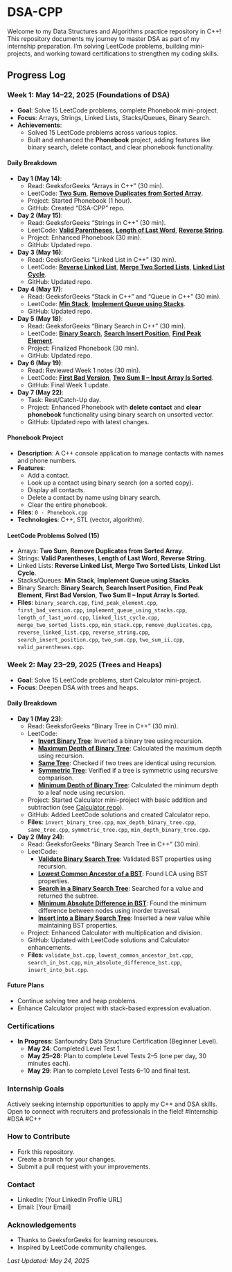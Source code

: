 # DSA-CPP

Welcome to my Data Structures and Algorithms practice repository in C++! This repository documents my journey to master DSA as part of my internship preparation. I’m solving LeetCode problems, building mini-projects, and working toward certifications to strengthen my coding skills.

## Progress Log

### Week 1: May 14–22, 2025 (Foundations of DSA)
- **Goal**: Solve 15 LeetCode problems, complete Phonebook mini-project.
- **Focus**: Arrays, Strings, Linked Lists, Stacks/Queues, Binary Search.
- **Achievements**:
  - Solved 15 LeetCode problems across various topics.
  - Built and enhanced the **Phonebook** project, adding features like binary search, delete contact, and clear phonebook functionality.

#### Daily Breakdown
- **Day 1 (May 14)**:
  - Read: GeeksforGeeks “Arrays in C++” (30 min).
  - LeetCode: **[Two Sum](https://leetcode.com/problems/two-sum/)**, **[Remove Duplicates from Sorted Array](https://leetcode.com/problems/remove-duplicates-from-sorted-array/)**.
  - Project: Started Phonebook (1 hour).
  - GitHub: Created “DSA-CPP” repo.
- **Day 2 (May 15)**:
  - Read: GeeksforGeeks “Strings in C++” (30 min).
  - LeetCode: **[Valid Parentheses](https://leetcode.com/problems/valid-parentheses/)**, **[Length of Last Word](https://leetcode.com/problems/length-of-last-word/)**, **[Reverse String](https://leetcode.com/problems/reverse-string/)**.
  - Project: Enhanced Phonebook (30 min).
  - GitHub: Updated repo.
- **Day 3 (May 16)**:
  - Read: GeeksforGeeks “Linked List in C++” (30 min).
  - LeetCode: **[Reverse Linked List](https://leetcode.com/problems/reverse-linked-list/)**, **[Merge Two Sorted Lists](https://leetcode.com/problems/merge-two-sorted-lists/)**, **[Linked List Cycle](https://leetcode.com/problems/linked-list-cycle/)**.
  - GitHub: Updated repo.
- **Day 4 (May 17)**:
  - Read: GeeksforGeeks “Stack in C++” and “Queue in C++” (30 min).
  - LeetCode: **[Min Stack](https://leetcode.com/problems/min-stack/)**, **[Implement Queue using Stacks](https://leetcode.com/problems/implement-queue-using-stacks/)**.
  - GitHub: Updated repo.
- **Day 5 (May 18)**:
  - Read: GeeksforGeeks “Binary Search in C++” (30 min).
  - LeetCode: **[Binary Search](https://leetcode.com/problems/binary-search/)**, **[Search Insert Position](https://leetcode.com/problems/search-insert-position/)**, **[Find Peak Element](https://leetcode.com/problems/find-peak-element/)**.
  - Project: Finalized Phonebook (30 min).
  - GitHub: Updated repo.
- **Day 6 (May 19)**:
  - Read: Reviewed Week 1 notes (30 min).
  - LeetCode: **[First Bad Version](https://leetcode.com/problems/first-bad-version/)**, **[Two Sum II – Input Array Is Sorted](https://leetcode.com/problems/two-sum-ii-input-array-is-sorted/)**.
  - GitHub: Final Week 1 update.
- **Day 7 (May 22)**:
  - Task: Rest/Catch-Up day.
  - Project: Enhanced Phonebook with **delete contact** and **clear phonebook** functionality using binary search on unsorted vector.
  - GitHub: Updated repo with latest changes.

#### Phonebook Project
- **Description**: A C++ console application to manage contacts with names and phone numbers.
- **Features**:
  - Add a contact.
  - Look up a contact using binary search (on a sorted copy).
  - Display all contacts.
  - Delete a contact by name using binary search.
  - Clear the entire phonebook.
- **Files**: `0 - Phonebook.cpp`
- **Technologies**: C++, STL (vector, algorithm).

#### LeetCode Problems Solved (15)
- Arrays: **Two Sum**, **Remove Duplicates from Sorted Array**.
- Strings: **Valid Parentheses**, **Length of Last Word**, **Reverse String**.
- Linked Lists: **Reverse Linked List**, **Merge Two Sorted Lists**, **Linked List Cycle**.
- Stacks/Queues: **Min Stack**, **Implement Queue using Stacks**.
- Binary Search: **Binary Search**, **Search Insert Position**, **Find Peak Element**, **First Bad Version**, **Two Sum II – Input Array Is Sorted**.
- **Files**: `binary_search.cpp`, `find_peak_element.cpp`, `first_bad_version.cpp`, `implement_queue_using_stacks.cpp`, `length_of_last_word.cpp`, `linked_list_cycle.cpp`, `merge_two_sorted_lists.cpp`, `min_stack.cpp`, `remove_duplicates.cpp`, `reverse_linked_list.cpp`, `reverse_string.cpp`, `search_insert_position.cpp`, `two_sum.cpp`, `two_sum_ii.cpp`, `valid_parentheses.cpp`.

### Week 2: May 23–29, 2025 (Trees and Heaps)
- **Goal**: Solve 15 LeetCode problems, start Calculator mini-project.
- **Focus**: Deepen DSA with trees and heaps.

#### Daily Breakdown
- **Day 1 (May 23)**:
  - Read: GeeksforGeeks “Binary Tree in C++” (30 min).
  - LeetCode: 
    - **[Invert Binary Tree](https://leetcode.com/problems/invert-binary-tree/)**: Inverted a binary tree using recursion.
    - **[Maximum Depth of Binary Tree](https://leetcode.com/problems/maximum-depth-of-binary-tree/)**: Calculated the maximum depth using recursion.
    - **[Same Tree](https://leetcode.com/problems/same-tree/)**: Checked if two trees are identical using recursion.
    - **[Symmetric Tree](https://leetcode.com/problems/symmetric-tree/)**: Verified if a tree is symmetric using recursive comparison.
    - **[Minimum Depth of Binary Tree](https://leetcode.com/problems/minimum-depth-of-binary-tree/)**: Calculated the minimum depth to a leaf node using recursion.
  - Project: Started Calculator mini-project with basic addition and subtraction (see [Calculator repo](https://github.com/[YourUsername]/Calculator)).
  - GitHub: Added LeetCode solutions and created Calculator repo.
  - **Files**: `invert_binary_tree.cpp`, `max_depth_binary_tree.cpp`, `same_tree.cpp`, `symmetric_tree.cpp`, `min_depth_binary_tree.cpp`.
- **Day 2 (May 24)**:
  - Read: GeeksforGeeks “Binary Search Tree in C++” (30 min).
  - LeetCode: 
    - **[Validate Binary Search Tree](https://leetcode.com/problems/validate-binary-search-tree/)**: Validated BST properties using recursion.
    - **[Lowest Common Ancestor of a BST](https://leetcode.com/problems/lowest-common-ancestor-of-a-bst/)**: Found LCA using BST properties.
    - **[Search in a Binary Search Tree](https://leetcode.com/problems/search-in-a-binary-search-tree/)**: Searched for a value and returned the subtree.
    - **[Minimum Absolute Difference in BST](https://leetcode.com/problems/minimum-absolute-difference-in-bst/)**: Found the minimum difference between nodes using inorder traversal.
    - **[Insert into a Binary Search Tree](https://leetcode.com/problems/insert-into-a-binary-search-tree/)**: Inserted a new value while maintaining BST properties.
  - Project: Enhanced Calculator with multiplication and division.
  - GitHub: Updated with LeetCode solutions and Calculator enhancements.
  - **Files**: `validate_bst.cpp`, `lowest_common_ancestor_bst.cpp`, `search_in_bst.cpp`, `min_absolute_difference_bst.cpp`, `insert_into_bst.cpp`.

#### Future Plans
- Continue solving tree and heap problems.
- Enhance Calculator project with stack-based expression evaluation.

### Certifications
- **In Progress**: Sanfoundry Data Structure Certification (Beginner Level).
  - **May 24**: Completed Level Test 1.
  - **May 25–28**: Plan to complete Level Tests 2–5 (one per day, 30 minutes each).
  - **May 29**: Plan to complete Level Tests 6–10 and final test.

### Internship Goals
Actively seeking internship opportunities to apply my C++ and DSA skills. Open to connect with recruiters and professionals in the field! #Internship #DSA #C++

### How to Contribute
- Fork this repository.
- Create a branch for your changes.
- Submit a pull request with your improvements.

### Contact
- LinkedIn: [Your LinkedIn Profile URL]
- Email: [Your Email]

### Acknowledgements
- Thanks to GeeksforGeeks for learning resources.
- Inspired by LeetCode community challenges.

*Last Updated: May 24, 2025*
